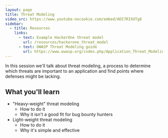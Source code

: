 ```yaml
---
layout: page
title: Threat Modeling
video_src: https://www.youtube-nocookie.com/embed/6DI7RIXUTg8
sidebar:
  - title: Resources
    links:
      - text: Example HackerOne threat model
        url: /resources/hackerone_threat_model
      - text: OWASP Threat Modeling guide
        url: https://www.owasp.org/index.php/Application_Threat_Modeling
---
```


In this session we'll talk about threat modeling, a process to determine which threats are important to an application and find points where defenses might be lacking.

What you'll learn
-----------------

- "Heavy-weight" threat modeling
	- How to do it
	- Why it isn't a good fit for bug bounty hunters
- Light-weight threat modeling
	- How to do it
	- Why it's simple and effective
